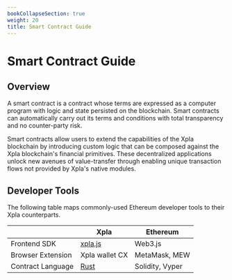 ```yaml
---
bookCollapseSection: true
weight: 20
title: Smart Contract Guide
---
```


# Smart Contract Guide

## Overview

A smart contract is a contract whose terms are expressed as a computer program with logic and state persisted on the blockchain. Smart contracts can automatically carry out its terms and conditions with total transparency and no counter-party risk.

Smart contracts allow users to extend the capabilities of the Xpla blockchain by introducing custom logic that can be composed against the Xpla blockchain's financial primitives. These decentralized applications unlock new avenues of value-transfer through enabling unique transaction flows not provided by Xpla's native modules.

## Developer Tools

The following table maps commonly-used Ethereum developer tools to their Xpla counterparts.

|                   | Xpla                                         | Ethereum        |
| ----------------- |----------------------------------------------| --------------- |
| Frontend SDK      | [xpla.js](https://c2xdev.github.io/xpla.js/) | Web3.js |
| Browser Extension | Xpla wallet CX                               | MetaMask, MEW   |
| Contract Language | [Rust](https://www.rust-lang.org/)           | Solidity, Vyper |


